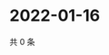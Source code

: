 # 2022-01-16

共 0 条

<!-- BEGIN WEIBO -->
<!-- 最后更新时间 Sun Jan 16 2022 03:00:51 GMT+0800 (China Standard Time) -->

<!-- END WEIBO -->
